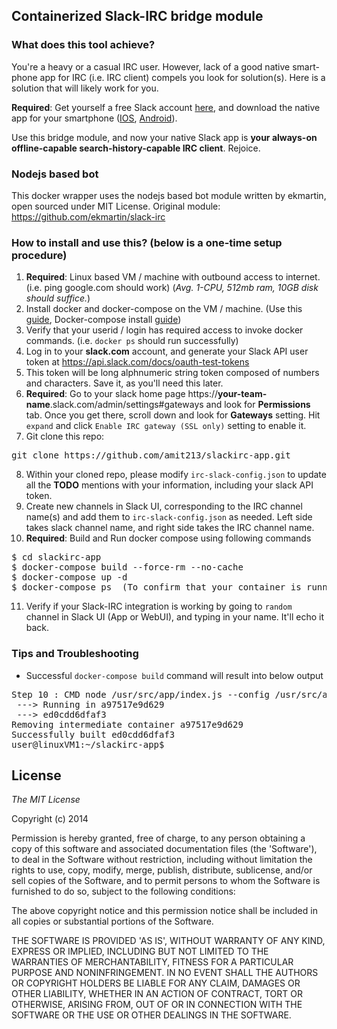 ## Containerized Slack-IRC bridge module

### What does this tool achieve?

You're a heavy or a casual IRC user. However, lack of a good native smart-phone app for IRC (i.e. IRC client) compels you look for solution(s). Here is a solution that will likely work for you.

**Required**: Get yourself a free Slack account [here](https://slack.com/), and download the native app for your smartphone ([IOS](https://itunes.apple.com/us/app/slack-team-communication/id618783545?mt=8), [Android](https://play.google.com/store/apps/developer?id=Slack%20Technologies%20Inc.&hl=en)).

Use this bridge module, and now your native Slack app is **your always-on offline-capable search-history-capable IRC client**. Rejoice. 

### Nodejs based bot

This docker wrapper uses the nodejs based bot module written by ekmartin, open sourced under MIT License.
Original module: https://github.com/ekmartin/slack-irc

### How to install and use this?  (below is a one-time setup procedure)

1. **Required**: Linux based VM / machine with outbound access to internet. (i.e. ping google.com should work) (*Avg. 1-CPU, 512mb ram, 10GB disk should suffice.*)
2. Install docker and docker-compose on the VM / machine. (Use this [guide](https://docs.docker.com/linux/step_one/), Docker-compose install [guide](https://docs.docker.com/compose/install/))
3. Verify that your userid / login has required access to invoke docker commands. (i.e. `docker ps` should run successfully)
4. Log in to your **slack.com** account, and generate your Slack API user token at https://api.slack.com/docs/oauth-test-tokens
5. This token will be long alphnumeric string token composed of numbers and characters. Save it, as you'll need this later.
6. **Required**: Go to your slack home page https://**your-team-name**.slack.com/admin/settings#gateways and look for **Permissions** tab. Once you get there, scroll down and look for **Gateways** setting. Hit `expand` and click `Enable IRC gateway (SSL only)` setting to enable it.
7. Git clone this repo:
<pre>
git clone https://github.com/amit213/slackirc-app.git
</pre>
8. Within your cloned repo, please modify `irc-slack-config.json` to update all the **TODO** mentions with your information, including your slack API token.
9. Create new channels in Slack UI, corresponding to the IRC channel name(s) and add them to `irc-slack-config.json` as needed. Left side takes slack channel name, and right side takes the IRC channel name.
10. **Required**: Build and Run docker compose using following commands
<pre>
$ cd slackirc-app
$ docker-compose build --force-rm --no-cache
$ docker-compose up -d
$ docker-compose ps  (To confirm that your container is running properly, and that it has not gone in an exit-restart loop)
</pre>
11. Verify if your Slack-IRC integration is working by going to `random` channel in Slack UI (App or WebUI), and typing in your name. It'll echo it back.


### Tips and Troubleshooting

* Successful `docker-compose build` command will result into below output
<pre>
Step 10 : CMD node /usr/src/app/index.js --config /usr/src/app/irc-slack-config.json
 ---> Running in a97517e9d629
 ---> ed0cdd6dfaf3
Removing intermediate container a97517e9d629
Successfully built ed0cdd6dfaf3
user@linuxVM1:~/slackirc-app$
</pre>


## License

*The MIT License*

Copyright (c) 2014

Permission is hereby granted, free of charge, to any person obtaining a copy of this software and associated documentation files (the 'Software'), to deal in the Software without restriction, including without limitation the rights to use, copy, modify, merge, publish, distribute, sublicense, and/or sell copies of the Software, and to permit persons to whom the Software is furnished to do so, subject to the following conditions:

The above copyright notice and this permission notice shall be included in all copies or substantial portions of the Software.

THE SOFTWARE IS PROVIDED 'AS IS', WITHOUT WARRANTY OF ANY KIND, EXPRESS OR IMPLIED, INCLUDING BUT NOT LIMITED TO THE WARRANTIES OF MERCHANTABILITY, FITNESS FOR A PARTICULAR PURPOSE AND NONINFRINGEMENT. IN NO EVENT SHALL THE AUTHORS OR COPYRIGHT HOLDERS BE LIABLE FOR ANY CLAIM, DAMAGES OR OTHER LIABILITY, WHETHER IN AN ACTION OF CONTRACT, TORT OR OTHERWISE, ARISING FROM, OUT OF OR IN CONNECTION WITH THE SOFTWARE OR THE USE OR OTHER DEALINGS IN THE SOFTWARE.


